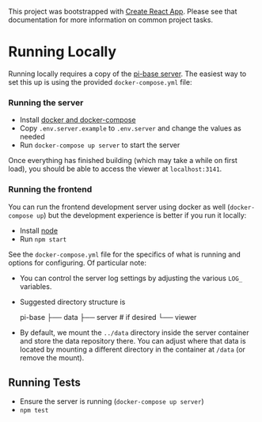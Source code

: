 This project was bootstrapped with [Create React App](https://github.com/facebookincubator/create-react-app). Please see that documentation for more information on common project tasks.

# Running Locally

Running locally requires a copy of the [pi-base server](https://github.com/pi-base/server). The easiest way to set this up is using the provided `docker-compose.yml` file:

### Running the server

* Install [docker and docker-compose](https://docs.docker.com/engine/installation/)
* Copy `.env.server.example` to `.env.server` and change the values as needed
* Run `docker-compose up server` to start the server

Once everything has finished building (which may take a while on first load), you should be able to access the viewer at `localhost:3141`.

### Running the frontend

You can run the frontend development server using docker as well (`docker-compose up`) but the development experience is better if you run it locally:

* Install [node](https://nodejs.org/en/)
* Run `npm start`

See the `docker-compose.yml` file for the specifics of what is running and options for configuring. Of particular note:

* You can control the server log settings by adjusting the various `LOG_` variables.
* Suggested directory structure is

    pi-base
    ├── data
    ├── server # if desired
    └── viewer

* By default, we mount the `../data` directory inside the server container and store the data repository there. You can adjust where that data is located by mounting a different directory in the container at `/data` (or remove the mount).

## Running Tests

* Ensure the server is running (`docker-compose up server`)
* `npm test`